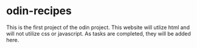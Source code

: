 # odin-recipes

This is the first project of the odin project. This website will utlize html and will not utilize css or javascript. As tasks are completed, they will be added here. 

